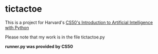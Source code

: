 # tictactoe

This is a project for Harvard's [CS50's Introduction to Artificial Intelligence with Python](https://cs50.harvard.edu/ai/2020/)

Please note that my work is in the file tictactoe.py

**runner.py was provided by CS50**

